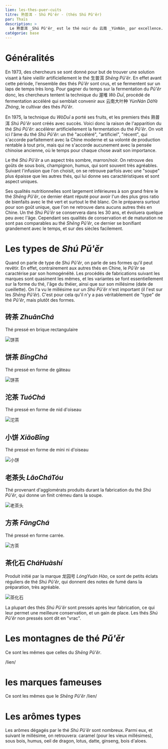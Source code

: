 ```yaml
---
lien: les-thes-puer-cuits
titre: 熟普洱 - Shú Pǔ'ěr - (thés Shú Pǔ'ěr) 
par: Thaïs
description: >
  Le 熟普洱 _Shú Pǔ'ěr_ est le thé noir du 云南 _YúnNán_ par excellence. Particulièrement nouveau dans le monde du thé chinois, il est complexe et varié dans ses formes. 
catégorie: base
---
```


# Généralités

En 1973, des chercheurs se sont donné pour but de trouver une solution visant à faire vieillir artificiellement le thé 生普洱 _Shēng Pǔ'ěr_. En effet avant cette période, l'ensemble des thés _Pǔ'ěr_ sont crus, et se fermentent sur un laps de temps très long. 
Pour gagner du temps sur la fermentation du _Pǔ'ěr_ donc, les chercheurs tentent la technique du 渥堆 _Wò Duī_, procédé de fermentation accéléré qui semblait convenir aux 云南大叶种 _YúnNán DàYè Zhòng_, le cultivar des thés _Pǔ'ěr_. 

En 1975, la technique du _WòDuī_ a porté ses fruits, et les premiers thés 熟普洱 _Shú Pǔ'ěr_ sont créés avec succès. Voici donc la raison de l'apparition du thé _Shú Pǔ'ěr_: accélérer artificiellement la fermentation du thé _Pǔ'ěr_. 
On voit ici l'âme du thé _Shú Pǔ'ěr_: un thé "accéléré", "artificiel", "récent", qui s'accorde parfaitement avec la Chine moderne et sa volonté de production rentable à tout prix, mais qui ne s'accorde aucunement avec la pensée chinoise ancienne, où le temps pour chaque chose avait son importance.

Le thé _Shú Pǔ'ěr_ a un aspect très sombre, marron/noir. On retrouve des goûts de sous bois, champignon, humus, qui sont souvent très agréables. Suivant l'infusion que l'on choisit, on se retrouve parfois avec une "soupe" plus épaisse que les autres thés, qui lui donne ses caractéristiques et sont aspect uniques. 

Ses qualités nutritionnelles sont largement inférieures à son grand frère le thé _Shēng Pǔ'ěr_, ce dernier étant réputé pour avoir l'un des plus gros ratio de bienfaits avec le thé vert et surtout le thé blanc. On le préparera surtout pour son goût unique, que l'on ne retrouve dans aucuns autres thés en Chine. 
Un thé _Shú Pǔ'ěr_ se conservera dans les 30 ans, et évoluera quelque peu avec l'âge. Cependant ses qualités de conservation et de maturation ne sont pas comparables au thé _Shēng Pǔ'ěr_, ce dernier se bonifiant grandement avec le temps, et sur des siècles facilement. 

# Les types de _Shú Pǔ'ěr_

Quand on parle de type de _Shú Pǔ'ěr_, on parle de ses formes qu'il peut revêtir. En effet, contrairement aux autres thés en Chine, le _Pǔ'ěr_ se caractérise par son homogénéité. Les procédés de fabrications suivant les marques sont quasiment les mêmes, et les variantes se font essentiellement sur la forme du thé, l'âge du théier, ainsi que sur son millésime (date de cueillette). 
On l'a vu le millésime sur un _Shú Pǔ'ěr_ n'est important (il l'est sur les _Shēng Pǔ'ěr_). C'est pour cela qu'il n'y a pas véritablement de "type" de thé _Pǔ'ěr_, mais plutôt des formes. 

## 砖茶 _ZhuānChá_

Thé pressé en brique rectangulaire

![饼茶](assets/media/puer-cuits_zhuancha.jpg)

## 饼茶 _BǐngChá_

Thé pressé en forme de gâteau

![饼茶](assets/media/puer-cuits_bingcha.jpg)

## 沱茶 _TuóChá_

Thé pressé en forme de nid d'oiseau

![沱茶](assets/media/puer-cuits_nidoiseau.jpg)

## 小饼 _XiǎoBǐng_

Thé pressé en forme de mini ni d'oiseau

![小饼](assets/media/puer-cuits_minitou.jpg)

## 老茶头 _LǎoCháTóu_

Thé provenant d'agglomérats produits durant la fabrication du thé _Shú Pǔ'ěr_, qui donne un finit crémeu dans la soupe.

![老茶头](assets/media/puer-cuits_laochatou.jpg)

## 方茶 _FāngChá_

Thé pressé en forme carrée.

![方茶](assets/media/puer-cuits_fangcha.jpg)

## 茶化石 _CháHuàshí_

Produit initié par la marque 龙园号 _LóngYuán Hào_, ce sont de petits éclats réguliers de thé _Shú Pǔ'ěr_, qui donnent des notes de fumé dans la préparation, très agréable. 

![茶化石](media/puer-cuits_chahuashi.jpg)

La plupart des thés _Shú Pǔ'ěr_ sont pressés après leur fabrication, ce qui leur permet une meilleure conservation, et un gain de place. Les thés _Shú Pǔ'ěr_ non pressés sont dit en "vrac".

# Les montagnes de thé _Pǔ'ěr_

Ce sont les mêmes que celles du _Shēng Pǔ'ěr_.

/lien/

# les marques fameuses

Ce sont les mêmes que le _Shēng Pǔ'ěr_
/lien/

# Les arômes types

Les arômes dégagés par le thé _Shú Pǔ'ěr_ sont nombreux. Parmi eux, et suivant le millésime, on retrouvera: caramel (pour les vieux millésimes), sous bois, humus, oeil de dragon, lotus, datte, ginseng, bois d'aloes. 
